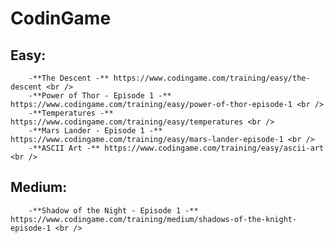 # CodinGame

## Easy:
		-**The Descent -** https://www.codingame.com/training/easy/the-descent <br />
		-**Power of Thor - Episode 1 -** https://www.codingame.com/training/easy/power-of-thor-episode-1 <br />
		-**Temperatures -** https://www.codingame.com/training/easy/temperatures <br />
		-**Mars Lander - Episode 1 -** https://www.codingame.com/training/easy/mars-lander-episode-1 <br />
		-**ASCII Art -** https://www.codingame.com/training/easy/ascii-art <br />

## Medium:
		-**Shadow of the Night - Episode 1 -** https://www.codingame.com/training/medium/shadows-of-the-knight-episode-1 <br />

